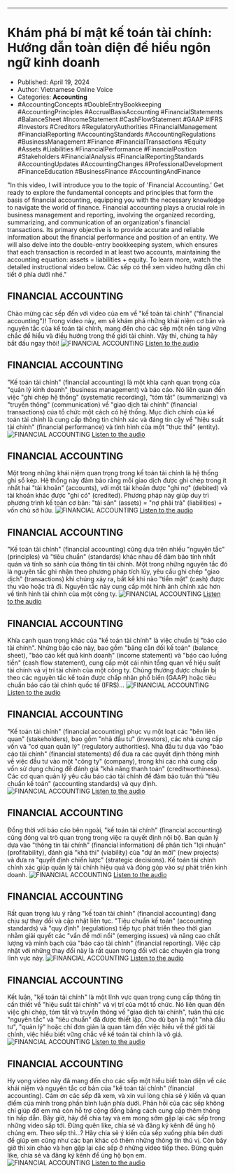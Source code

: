 
---

# Khám phá bí mật kế toán tài chính: Hướng dẫn toàn diện để hiểu ngôn ngữ kinh doanh

- Published: April 19, 2024
- Author: Vietnamese Online Voice
- Categories: **Accounting**
- #AccountingConcepts #DoubleEntryBookkeeping #AccountingPrinciples #AccrualBasisAccounting #FinancialStatements #BalanceSheet #IncomeStatement #CashFlowStatement #GAAP #IFRS #Investors #Creditors #RegulatoryAuthorities #FinancialManagement #FinancialReporting #AccountingStandards #AccountingRegulations #BusinessManagement #Finance #FinancialTransactions #Equity #Assets #Liabilities #FinancialPerformance #FinancialPosition #Stakeholders #FinancialAnalysis #FinancialReportingStandards #AccountingUpdates #AccountingChanges #ProfessionalDevelopment #FinanceEducation #BusinessFinance #AccountingAndFinance

"In this video, I will introduce you to the topic of 'Financial Accounting.' Get ready to explore the fundamental concepts and principles that form the basis of financial accounting, equipping you with the necessary knowledge to navigate the world of finance. Financial accounting plays a crucial role in business management and reporting, involving the organized recording, summarizing, and communication of an organization's financial transactions. Its primary objective is to provide accurate and reliable information about the financial performance and position of an entity. We will also delve into the double-entry bookkeeping system, which ensures that each transaction is recorded in at least two accounts, maintaining the accounting equation: assets = liabilities + equity. To learn more, watch the detailed instructional video below. Các sếp có thể xem video hướng dẫn chi tiết ở phía dưới nhé."


## FINANCIAL ACCOUNTING

Chào mừng các sếp đến với video của em về "kế toán tài chính" ("financial accounting")! Trong video này, em sẽ khám phá những khái niệm cơ bản và nguyên tắc của kế toán tài chính, mang đến cho các sếp một nền tảng vững chắc để hiểu và điều hướng trong thế giới tài chính. Vậy thì, chúng ta hãy bắt đầu ngay thôi!
![FINANCIAL ACCOUNTING](https://http-archiver-apis-production-80.schnworks.com/storage/images/transitions/2024-04-19/transition--159092357-Montserrat-Black-673AB7.jpg)
[Listen to the audio](https://http-archiver-apis-production-80.schnworks.com/storage/audio/file-37636193829.mp3)



## FINANCIAL ACCOUNTING

"Kế toán tài chính" (financial accounting) là một khía cạnh quan trọng của "quản lý kinh doanh" (business management) và báo cáo. Nó liên quan đến việc "ghi chép hệ thống" (systematic recording), "tóm tắt" (summarizing) và "truyền thông" (communication) về "giao dịch tài chính" (financial transactions) của tổ chức một cách có hệ thống. Mục đích chính của kế toán tài chính là cung cấp thông tin chính xác và đáng tin cậy về "hiệu suất tài chính" (financial performance) và tình hình của một "thực thể" (entity).
![FINANCIAL ACCOUNTING](https://http-archiver-apis-production-80.schnworks.com/storage/images/transitions/2024-04-19/transition-28851990114-Montserrat-Black-9C27B0.jpg)
[Listen to the audio](https://http-archiver-apis-production-80.schnworks.com/storage/audio/file-65920459919.mp3)



## FINANCIAL ACCOUNTING

Một trong những khái niệm quan trọng trong kế toán tài chính là hệ thống ghi sổ kép. Hệ thống này đảm bảo rằng mỗi giao dịch được ghi chép trong ít nhất hai "tài khoản" (accounts), với một tài khoản được "ghi nợ" (debited) và tài khoản khác được "ghi có" (credited). Phương pháp này giúp duy trì phương trình kế toán cơ bản: "tài sản" (assets) = "nợ phải trả" (liabilities) + vốn chủ sở hữu.
![FINANCIAL ACCOUNTING](https://http-archiver-apis-production-80.schnworks.com/storage/images/transitions/2024-04-19/transition-13478813932-Montserrat-Regular-880E4F.jpg)
[Listen to the audio](https://http-archiver-apis-production-80.schnworks.com/storage/audio/file-39970574122.mp3)



## FINANCIAL ACCOUNTING

"Kế toán tài chính" (financial accounting) cũng dựa trên nhiều "nguyên tắc" (principles) và "tiêu chuẩn" (standards) khác nhau để đảm bảo tính nhất quán và tính so sánh của thông tin tài chính. Một trong những nguyên tắc đó là nguyên tắc ghi nhận theo phương pháp tích lũy, yêu cầu ghi chép "giao dịch" (transactions) khi chúng xảy ra, bất kể khi nào "tiền mặt" (cash) được thu vào hoặc trả đi. Nguyên tắc này cung cấp một hình ảnh chính xác hơn về tình hình tài chính của một công ty.
![FINANCIAL ACCOUNTING](https://http-archiver-apis-production-80.schnworks.com/storage/images/transitions/2024-04-19/transition--10876182508-Montserrat-Bold-673AB7.jpg)
[Listen to the audio](https://http-archiver-apis-production-80.schnworks.com/storage/audio/file-22722413052.mp3)



## FINANCIAL ACCOUNTING

Khía cạnh quan trọng khác của "kế toán tài chính" là việc chuẩn bị "báo cáo tài chính". Những báo cáo này, bao gồm "bảng cân đối kế toán" (balance sheet), "báo cáo kết quả kinh doanh" (income statement) và "báo cáo luồng tiền" (cash flow statement), cung cấp một cái nhìn tổng quan về hiệu suất tài chính và vị trí tài chính của một công ty. Chúng thường được chuẩn bị theo các nguyên tắc kế toán được chấp nhận phổ biến (GAAP) hoặc tiêu chuẩn báo cáo tài chính quốc tế (IFRS)...
![FINANCIAL ACCOUNTING](https://http-archiver-apis-production-80.schnworks.com/storage/images/transitions/2024-04-19/transition-8742046389-Montserrat-Black-283593.jpg)
[Listen to the audio](https://http-archiver-apis-production-80.schnworks.com/storage/audio/file-28183846079.mp3)



## FINANCIAL ACCOUNTING

"Kế toán tài chính" (financial accounting) phục vụ một loạt các "bên liên quan" (stakeholders), bao gồm "nhà đầu tư" (investors), các nhà cung cấp vốn và "cơ quan quản lý" (regulatory authorities). Nhà đầu tư dựa vào "báo cáo tài chính" (financial statements) để đưa ra các quyết định thông minh về việc đầu tư vào một "công ty" (company), trong khi các nhà cung cấp vốn sử dụng chúng để đánh giá "khả năng thanh toán" (creditworthiness). Các cơ quan quản lý yêu cầu báo cáo tài chính để đảm bảo tuân thủ "tiêu chuẩn kế toán" (accounting standards) và quy định.
![FINANCIAL ACCOUNTING](https://http-archiver-apis-production-80.schnworks.com/storage/images/transitions/2024-04-19/transition--22025049058-Montserrat-Thin-9C27B0.jpg)
[Listen to the audio](https://http-archiver-apis-production-80.schnworks.com/storage/audio/file-19599978551.mp3)



## FINANCIAL ACCOUNTING

Đồng thời với báo cáo bên ngoài, "kế toán tài chính" (financial accounting) cũng đóng vai trò quan trọng trong việc ra quyết định nội bộ. Ban quản lý dựa vào "thông tin tài chính" (financial information) để phân tích "lợi nhuận" (profitability), đánh giá "khả thi" (viability) của "dự án mới" (new projects) và đưa ra "quyết định chiến lược" (strategic decisions). Kế toán tài chính chính xác giúp quản lý tài chính hiệu quả và đóng góp vào sự phát triển kinh doanh.
![FINANCIAL ACCOUNTING](https://http-archiver-apis-production-80.schnworks.com/storage/images/transitions/2024-04-19/transition-44106979794-Montserrat-Regular-880E4F.jpg)
[Listen to the audio](https://http-archiver-apis-production-80.schnworks.com/storage/audio/file-9986476982.mp3)



## FINANCIAL ACCOUNTING

Rất quan trọng lưu ý rằng "kế toán tài chính" (financial accounting) đang chịu sự thay đổi và cập nhật liên tục. "Tiêu chuẩn kế toán" (accounting standards) và "quy định" (regulations) tiếp tục phát triển theo thời gian nhằm giải quyết các "vấn đề mới nổi" (emerging issues) và nâng cao chất lượng và minh bạch của "báo cáo tài chính" (financial reporting). Việc cập nhật với những thay đổi này là rất quan trọng đối với các chuyên gia trong lĩnh vực này.
![FINANCIAL ACCOUNTING](https://http-archiver-apis-production-80.schnworks.com/storage/images/transitions/2024-04-19/transition-18167028807-Montserrat-Regular-7B1FA2.jpg)
[Listen to the audio](https://http-archiver-apis-production-80.schnworks.com/storage/audio/file-36335618569.mp3)



## FINANCIAL ACCOUNTING

Kết luận, "kế toán tài chính" là một lĩnh vực quan trọng cung cấp thông tin cần thiết về "hiệu suất tài chính" và vị trí của một tổ chức. Nó liên quan đến việc ghi chép, tóm tắt và truyền thông về "giao dịch tài chính", tuân thủ các "nguyên tắc" và "tiêu chuẩn" đã được thiết lập. Cho dù bạn là một "nhà đầu tư", "quản lý" hoặc chỉ đơn giản là quan tâm đến việc hiểu về thế giới tài chính, việc hiểu biết vững chắc về kế toán tài chính là vô giá.
![FINANCIAL ACCOUNTING](https://http-archiver-apis-production-80.schnworks.com/storage/images/transitions/2024-04-19/transition-4471515381-Montserrat-SemiBold-004895.jpg)
[Listen to the audio](https://http-archiver-apis-production-80.schnworks.com/storage/audio/file-30119588306.mp3)



## FINANCIAL ACCOUNTING

Hy vọng video này đã mang đến cho các sếp một hiểu biết toàn diện về các khái niệm và nguyên tắc cơ bản của "kế toán tài chính" (financial accounting). Cám ơn các sếp đã xem, và xin vui lòng chia sẻ ý kiến và quan điểm của mình trong phần bình luận phía dưới. Phản hồi của các sếp không chỉ giúp đỡ em mà còn hỗ trợ cộng đồng bằng cách cung cấp thêm thông tin hấp dẫn. Bây giờ, hãy để chia tay và em mong sớm gặp lại các sếp trong những video sắp tới. Đừng quên like, chia sẻ và đăng ký kênh để ủng hộ chúng em. Theo sếp thì...? Hãy chia sẻ ý kiến của sếp xuống phía bên dưới để giúp em cũng như các bạn khác có thêm những thông tin thú vị. Còn bây giờ thì xin chào và hẹn gặp lại các sếp ở những video tiếp theo. Đừng quên like, chia sẻ và đăng ký kênh để ủng hộ bọn em.
![FINANCIAL ACCOUNTING](https://http-archiver-apis-production-80.schnworks.com/storage/images/transitions/2024-04-19/transition-18439916427-Montserrat-Regular-1A237E.jpg)
[Listen to the audio](https://http-archiver-apis-production-80.schnworks.com/storage/audio/file-430819150.mp3)

